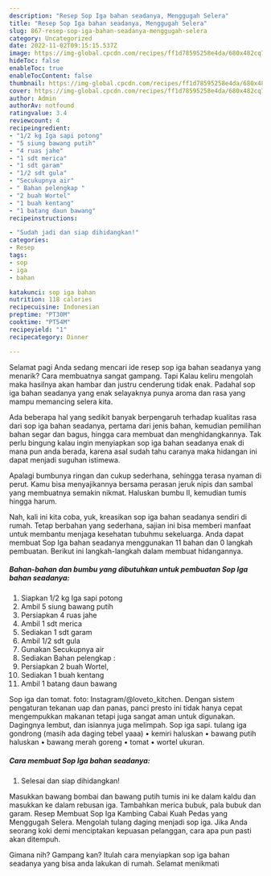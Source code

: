 ```yaml
---
description: "Resep Sop Iga bahan seadanya, Menggugah Selera"
title: "Resep Sop Iga bahan seadanya, Menggugah Selera"
slug: 867-resep-sop-iga-bahan-seadanya-menggugah-selera
category: Uncategorized
date: 2022-11-02T09:15:15.537Z
image: https://img-global.cpcdn.com/recipes/ff1d78595258e4da/680x482cq70/sop-iga-bahan-seadanya-foto-resep-utama.jpg
hideToc: false
enableToc: true
enableTocContent: false
thumbnail: https://img-global.cpcdn.com/recipes/ff1d78595258e4da/680x482cq70/sop-iga-bahan-seadanya-foto-resep-utama.jpg
cover: https://img-global.cpcdn.com/recipes/ff1d78595258e4da/680x482cq70/sop-iga-bahan-seadanya-foto-resep-utama.jpg
author: Admin
authorAv: notfound
ratingvalue: 3.4
reviewcount: 4
recipeingredient:
- "1/2 kg Iga sapi potong"
- "5 siung bawang putih"
- "4 ruas jahe"
- "1 sdt merica"
- "1 sdt garam"
- "1/2 sdt gula"
- "Secukupnya air"
- " Bahan pelengkap "
- "2 buah Wortel"
- "1 buah kentang"
- "1 batang daun bawang"
recipeinstructions:

- "Sudah jadi dan siap dihidangkan!"
categories:
- Resep
tags:
- sop
- iga
- bahan

katakunci: sop iga bahan 
nutrition: 118 calories
recipecuisine: Indonesian
preptime: "PT30M"
cooktime: "PT54M"
recipeyield: "1"
recipecategory: Dinner

---
```



Selamat pagi Anda sedang mencari ide resep sop iga bahan seadanya yang menarik? Cara membuatnya sangat gampang. Tapi Kalau keliru mengolah maka hasilnya akan hambar dan justru cenderung tidak enak. Padahal sop iga bahan seadanya yang enak selayaknya punya aroma dan rasa yang mampu memancing selera kita.


Ada beberapa hal yang sedikit banyak berpengaruh terhadap kualitas rasa dari sop iga bahan seadanya, pertama dari jenis bahan, kemudian pemilihan bahan segar dan bagus, hingga cara membuat dan menghidangkannya. Tak perlu bingung kalau ingin menyiapkan sop iga bahan seadanya enak di mana pun anda berada, karena asal sudah tahu caranya maka hidangan ini dapat menjadi suguhan istimewa.

Apalagi bumbunya ringan dan cukup sederhana, sehingga terasa nyaman di perut. Kamu bisa menyajikannya bersama perasan jeruk nipis dan sambal yang membuatnya semakin nikmat. Haluskan bumbu II, kemudian tumis hingga harum.


Nah, kali ini kita coba, yuk, kreasikan sop iga bahan seadanya sendiri di rumah. Tetap berbahan yang sederhana, sajian ini bisa memberi manfaat untuk membantu menjaga kesehatan tubuhmu sekeluarga. Anda dapat membuat Sop Iga bahan seadanya menggunakan 11 bahan dan 0 langkah pembuatan. Berikut ini langkah-langkah dalam membuat hidangannya.

<!--inarticleads1-->

##### Bahan-bahan dan bumbu yang dibutuhkan untuk pembuatan Sop Iga bahan seadanya:

1. Siapkan 1/2 kg Iga sapi potong
1. Ambil 5 siung bawang putih
1. Persiapkan 4 ruas jahe
1. Ambil 1 sdt merica
1. Sediakan 1 sdt garam
1. Ambil 1/2 sdt gula
1. Gunakan Secukupnya air
1. Sediakan  Bahan pelengkap :
1. Persiapkan 2 buah Wortel,
1. Sediakan 1 buah kentang
1. Ambil 1 batang daun bawang


Sop iga dan tomat. foto: Instagram/@loveto_kitchen. Dengan sistem pengaturan tekanan uap dan panas, panci presto ini tidak hanya cepat mengempukkan makanan tetapi juga sangat aman untuk digunakan. Dagingnya lembut, dan isiannya juga melimpah. Sop iga sapi. tulang iga gondrong (masih ada daging tebel yaaa) • kemiri haluskan • bawang putih haluskan • bawang merah goreng • tomat • wortel ukuran. 

<!--inarticleads2-->

##### Cara membuat Sop Iga bahan seadanya:


1. Selesai dan siap dihidangkan!

Masukkan bawang bombai dan bawang putih tumis ini ke dalam kaldu dan masukkan ke dalam rebusan iga. Tambahkan merica bubuk, pala bubuk dan garam. Resep Membuat Sop Iga Kambing Cabai Kuah Pedas yang Menggugah Selera. Mengolah tulang daging menjadi sop iga. Jika Anda seorang koki demi menciptakan kepuasan pelanggan, cara apa pun pasti akan ditempuh. 

Gimana nih? Gampang kan? Itulah cara menyiapkan sop iga bahan seadanya yang bisa anda lakukan di rumah. Selamat menikmati

